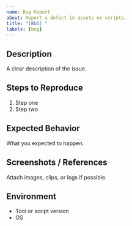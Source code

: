 ```yaml
---
name: Bug Report
about: Report a defect in assets or scripts.
title: "[BUG] "
labels: [bug]
---
```


## Description
A clear description of the issue.

## Steps to Reproduce
1. Step one
2. Step two

## Expected Behavior
What you expected to happen.

## Screenshots / References
Attach images, clips, or logs if possible.

## Environment
- Tool or script version
- OS
